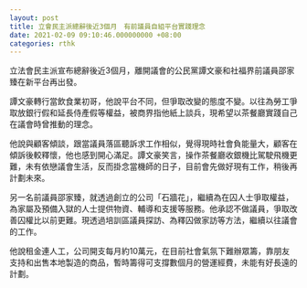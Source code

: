 ```yaml
---
layout: post
title: 立會民主派總辭後近3個月　有前議員自組平台實踐理念
date: 2021-02-09 09:10:46.000000000 +08:00
categories: rthk
---
```


立法會民主派宣布總辭後近3個月，離開議會的公民黨譚文豪和社福界前議員邵家臻在新平台再出發。

譚文豪轉行當飲食業初哥，他說平台不同，但爭取改變的態度不變。以往為勞工爭取放銀行假和延長侍產假等權益，被商界指他紙上談兵，現希望以茶餐廳實踐自己在議會時曾推動的理念。

他說與顧客傾談，跟當議員落區聽訴求工作相似，覺得現時社會負能量大，顧客在傾訴後較釋懷，他也感到開心滿足。譚文豪笑言，操作茶餐廳收銀機比駕駛飛機更難，未有依戀議會生活，反而掛念當機師的日子，目前會先做好現有工作，稍後再計劃未來。

另一名前議員邵家臻，就透過創立的公司「石牆花」，繼續為在囚人士爭取權益，為家屬及預備入獄的人士提供物資、輔導和支援等服務。他承認不做議員，爭取改善囚權比以前更難。現透過培訓區議員探訪、為釋囚做家訪等方法，繼續以往議會的工作。

他說租金連人工，公司開支每月約10萬元，在目前社會氣氛下難辦眾籌，靠朋友支持和出售本地製造的商品，暫時籌得可支撐數個月的營運經費，未能有好長遠的計劃。

